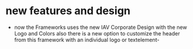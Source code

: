 # new features and design
- now the Frameworks uses the new IAV Corporate Design with the new Logo and Colors 
also there is a new option to customize the header from this framework with an individual logo or textelement-